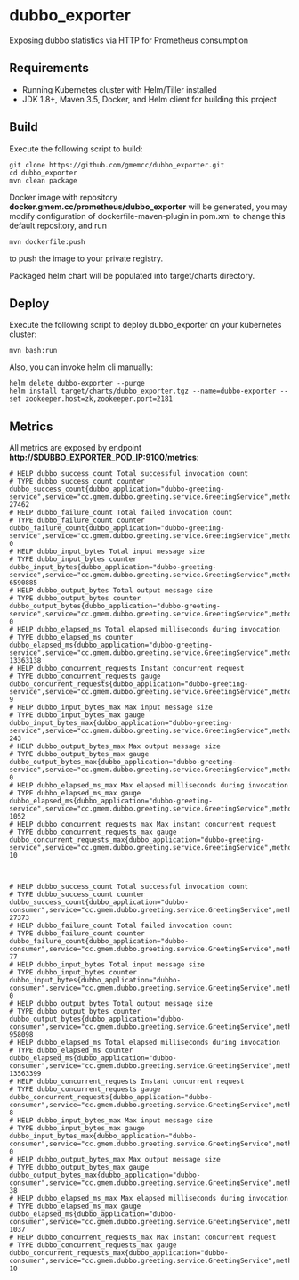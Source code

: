 # dubbo_exporter
Exposing dubbo statistics  via HTTP for Prometheus consumption

## Requirements
- Running Kubernetes cluster with Helm/Tiller installed
- JDK 1.8+, Maven 3.5, Docker, and Helm client for building this project

## Build
Execute the following script to build:

    git clone https://github.com/gmemcc/dubbo_exporter.git
    cd dubbo_exporter
    mvn clean package
    
Docker image with repository **docker.gmem.cc/prometheus/dubbo_exporter** will be generated, you may modify configuration of dockerfile-maven-plugin in pom.xml to change this default repository, and run
    
    mvn dockerfile:push
    
to push the image to your private registry.

Packaged helm chart will be populated into target/charts directory.

## Deploy
Execute the following script to deploy dubbo_exporter on your kubernetes cluster:

    mvn bash:run

Also, you can invoke helm cli manually:

    helm delete dubbo-exporter --purge
    helm install target/charts/dubbo_exporter.tgz --name=dubbo-exporter --set zookeeper.host=zk,zookeeper.port=2181

## Metrics
All metrics are exposed by endpoint **http://$DUBBO_EXPORTER_POD_IP:9100/metrics**: 

    # HELP dubbo_success_count Total successful invocation count
    # TYPE dubbo_success_count counter
    dubbo_success_count{dubbo_application="dubbo-greeting-service",service="cc.gmem.dubbo.greeting.service.GreetingService",method="sayHelloTo",server="172.27.121.166:20880",client="172.27.252.186"} 27462
    # HELP dubbo_failure_count Total failed invocation count
    # TYPE dubbo_failure_count counter
    dubbo_failure_count{dubbo_application="dubbo-greeting-service",service="cc.gmem.dubbo.greeting.service.GreetingService",method="sayHelloTo",server="172.27.121.166:20880",client="172.27.252.186"} 0
    # HELP dubbo_input_bytes Total input message size
    # TYPE dubbo_input_bytes counter
    dubbo_input_bytes{dubbo_application="dubbo-greeting-service",service="cc.gmem.dubbo.greeting.service.GreetingService",method="sayHelloTo",server="172.27.121.166:20880",client="172.27.252.186"} 6590885
    # HELP dubbo_output_bytes Total output message size
    # TYPE dubbo_output_bytes counter
    dubbo_output_bytes{dubbo_application="dubbo-greeting-service",service="cc.gmem.dubbo.greeting.service.GreetingService",method="sayHelloTo",server="172.27.121.166:20880",client="172.27.252.186"} 0
    # HELP dubbo_elapsed_ms Total elapsed milliseconds during invocation
    # TYPE dubbo_elapsed_ms counter
    dubbo_elapsed_ms{dubbo_application="dubbo-greeting-service",service="cc.gmem.dubbo.greeting.service.GreetingService",method="sayHelloTo",server="172.27.121.166:20880",client="172.27.252.186"} 13363138
    # HELP dubbo_concurrent_requests Instant concurrent request
    # TYPE dubbo_concurrent_requests gauge
    dubbo_concurrent_requests{dubbo_application="dubbo-greeting-service",service="cc.gmem.dubbo.greeting.service.GreetingService",method="sayHelloTo",server="172.27.121.166:20880",client="172.27.252.186"} 9
    # HELP dubbo_input_bytes_max Max input message size
    # TYPE dubbo_input_bytes_max gauge
    dubbo_input_bytes_max{dubbo_application="dubbo-greeting-service",service="cc.gmem.dubbo.greeting.service.GreetingService",method="sayHelloTo",server="172.27.121.166:20880",client="172.27.252.186"} 243
    # HELP dubbo_output_bytes_max Max output message size
    # TYPE dubbo_output_bytes_max gauge
    dubbo_output_bytes_max{dubbo_application="dubbo-greeting-service",service="cc.gmem.dubbo.greeting.service.GreetingService",method="sayHelloTo",server="172.27.121.166:20880",client="172.27.252.186"} 0
    # HELP dubbo_elapsed_ms_max Max elapsed milliseconds during invocation
    # TYPE dubbo_elapsed_ms_max gauge
    dubbo_elapsed_ms{dubbo_application="dubbo-greeting-service",service="cc.gmem.dubbo.greeting.service.GreetingService",method="sayHelloTo",server="172.27.121.166:20880",client="172.27.252.186"} 1052
    # HELP dubbo_concurrent_requests_max Max instant concurrent request
    # TYPE dubbo_concurrent_requests_max gauge
    dubbo_concurrent_requests_max{dubbo_application="dubbo-greeting-service",service="cc.gmem.dubbo.greeting.service.GreetingService",method="sayHelloTo",server="172.27.121.166:20880",client="172.27.252.186"} 10
    
    
    
    # HELP dubbo_success_count Total successful invocation count
    # TYPE dubbo_success_count counter
    dubbo_success_count{dubbo_application="dubbo-consumer",service="cc.gmem.dubbo.greeting.service.GreetingService",method="sayHelloTo",server="172.27.121.166:20880",client="172.27.252.186"} 27373
    # HELP dubbo_failure_count Total failed invocation count
    # TYPE dubbo_failure_count counter
    dubbo_failure_count{dubbo_application="dubbo-consumer",service="cc.gmem.dubbo.greeting.service.GreetingService",method="sayHelloTo",server="172.27.121.166:20880",client="172.27.252.186"} 77
    # HELP dubbo_input_bytes Total input message size
    # TYPE dubbo_input_bytes counter
    dubbo_input_bytes{dubbo_application="dubbo-consumer",service="cc.gmem.dubbo.greeting.service.GreetingService",method="sayHelloTo",server="172.27.121.166:20880",client="172.27.252.186"} 0
    # HELP dubbo_output_bytes Total output message size
    # TYPE dubbo_output_bytes counter
    dubbo_output_bytes{dubbo_application="dubbo-consumer",service="cc.gmem.dubbo.greeting.service.GreetingService",method="sayHelloTo",server="172.27.121.166:20880",client="172.27.252.186"} 958098
    # HELP dubbo_elapsed_ms Total elapsed milliseconds during invocation
    # TYPE dubbo_elapsed_ms counter
    dubbo_elapsed_ms{dubbo_application="dubbo-consumer",service="cc.gmem.dubbo.greeting.service.GreetingService",method="sayHelloTo",server="172.27.121.166:20880",client="172.27.252.186"} 13563399
    # HELP dubbo_concurrent_requests Instant concurrent request
    # TYPE dubbo_concurrent_requests gauge
    dubbo_concurrent_requests{dubbo_application="dubbo-consumer",service="cc.gmem.dubbo.greeting.service.GreetingService",method="sayHelloTo",server="172.27.121.166:20880",client="172.27.252.186"} 8
    # HELP dubbo_input_bytes_max Max input message size
    # TYPE dubbo_input_bytes_max gauge
    dubbo_input_bytes_max{dubbo_application="dubbo-consumer",service="cc.gmem.dubbo.greeting.service.GreetingService",method="sayHelloTo",server="172.27.121.166:20880",client="172.27.252.186"} 0
    # HELP dubbo_output_bytes_max Max output message size
    # TYPE dubbo_output_bytes_max gauge
    dubbo_output_bytes_max{dubbo_application="dubbo-consumer",service="cc.gmem.dubbo.greeting.service.GreetingService",method="sayHelloTo",server="172.27.121.166:20880",client="172.27.252.186"} 38
    # HELP dubbo_elapsed_ms_max Max elapsed milliseconds during invocation
    # TYPE dubbo_elapsed_ms_max gauge
    dubbo_elapsed_ms{dubbo_application="dubbo-consumer",service="cc.gmem.dubbo.greeting.service.GreetingService",method="sayHelloTo",server="172.27.121.166:20880",client="172.27.252.186"} 1037
    # HELP dubbo_concurrent_requests_max Max instant concurrent request
    # TYPE dubbo_concurrent_requests_max gauge
    dubbo_concurrent_requests_max{dubbo_application="dubbo-consumer",service="cc.gmem.dubbo.greeting.service.GreetingService",method="sayHelloTo",server="172.27.121.166:20880",client="172.27.252.186"} 10
